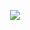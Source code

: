 <p align = "center"> 
  <img src = https://github.com/Mahdi-Kriaa/Crimes_Prediction/blob/main/Images/dashboard_screenshot.png>
</p>
